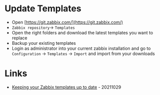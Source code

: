 # Update Templates

* Open [https://git.zabbix.com/](https://git.zabbix.com/)
* `Zabbix repository`-> `Templates`
* Open the right folders and download the latest templates you want to replace
* Backup your existing templates
* Login as administrator into your current zabbix installation and go to `Configuration` -> `Templates` -> `Import` and import from your downloads

# Links

* [Keeping your Zabbix templates up to date](https://blog.zabbix.com/keeping-your-zabbix-templates-up-to-date/16412/) - 20211029
